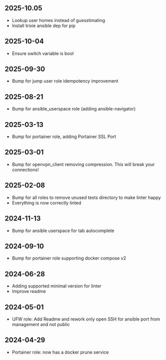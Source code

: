 ## 2025-10.05
* Lookup user homes instead of guesstimating
* Install trixie ansible dep for pip

## 2025-10-04
* Ensure switch variable is bool

## 2025-09-30
* Bump for jump user role idempotency improvement

## 2025-08-21
* Bump for ansible_userspace role (adding ansible-navigator)

## 2025-03-13
* Bump for portainer role, adding Portainer SSL Port

## 2025-03-01
* Bump for openvpn_client removing compression. This will break your connections!

## 2025-02-08
* Bump for all roles to remove unused tests directory to make linter happy
* Everything is now correctly linted

## 2024-11-13
* Bump for ansible userspace for tab autocomplete

## 2024-09-10
* Bump for portainer role supporting docker compose v2

## 2024-06-28
* Adding supported minimal version for linter
* Improve readme

## 2024-05-01
* UFW role: Add Readme and rework only open SSH for ansible port from management and not public

## 2024-04-29
* Portainer role: now has a docker prune service
